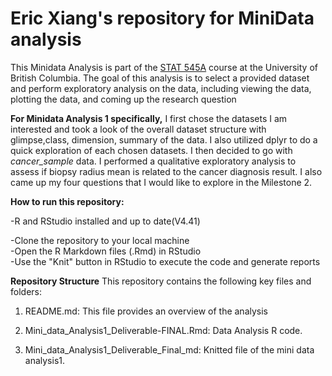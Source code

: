 # Eric Xiang's repository for MiniData analysis

This Minidata Analysis is part of the [STAT 545A](https://stat545.stat.ubc.ca/syllabus-545a/) course at the University of British Columbia. The goal of this analysis is to select a provided dataset and perform exploratory analysis on the data, including viewing the data, plotting the data, and coming up the research question

**For Minidata Analysis 1 specifically,** I first chose the datasets I am interested and took a look of the overall dataset structure with glimpse,class, dimension, summary of the data. I also utilized dplyr to do a quick exploration of each chosen datasets. I then decided to go with *cancer_sample* data. I performed a qualitative exploratory analysis to assess if biopsy radius mean is related to the cancer diagnosis result. I also came up my four questions that I would like to explore in the Milestone 2.

**How to run this repository:**

-R and RStudio installed and up to date(V4.41)

-Clone the repository to your local machine\
-Open the R Markdown files (.Rmd) in RStudio\
-Use the "Knit" button in RStudio to execute the code and generate reports

**Repository Structure** This repository contains the following key files and folders:

1.  README.md: This file provides an overview of the analysis

2.  Mini_data_Analysis1_Deliverable-FINAL.Rmd: Data Analysis R code.

3.  Mini_data_Analysis1_Deliverable_Final_md: Knitted file of the mini data analysis1.
